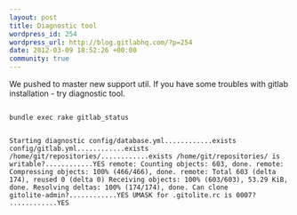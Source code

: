 ```yaml
--- 
layout: post
title: Diagnostic tool
wordpress_id: 254
wordpress_url: http://blog.gitlabhq.com/?p=254
date: 2012-03-09 18:52:26 +00:00
community: true
---
```

We pushed to master new support util.
If you have some troubles with gitlab installation - try diagnostic tool.

<code>
bundle exec rake gitlab_status

Starting diagnostic
config/database.yml............exists
config/gitlab.yml............exists
/home/git/repositories/............exists
/home/git/repositories/ is writable?............YES
remote: Counting objects: 603, done.
remote: Compressing objects: 100% (466/466), done.
remote: Total 603 (delta 174), reused 0 (delta 0)
Receiving objects: 100% (603/603), 53.29 KiB, done.
Resolving deltas: 100% (174/174), done.
Can clone gitolite-admin?............YES
UMASK for .gitolite.rc is 0007? ............YES
</code>
